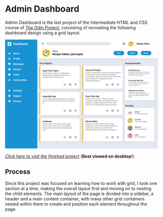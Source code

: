 # Admin Dashboard

Admin Dashboard is the last project of the Intermediate HTML and CSS course of [The Odin Project](https://github.com/TheOdinProject), consisting of recreating the following dashboard design using a grid layout.

![Dashboard design](./img/dashboard-project.png)

[_Click here to visit the finished project_](https://sarahrovie.github.io/admin-dashboard) (**Best viewed on desktop**!)

## Process

Since this project was focused on learning how to work with grid, I took one section at a time, making the overall layout first and moving on to nesting the child elements. The main layout of the page is divided into a sidebar, a header and a main content container, with many other grid containers nested within them to create and position each element throughout the page.
